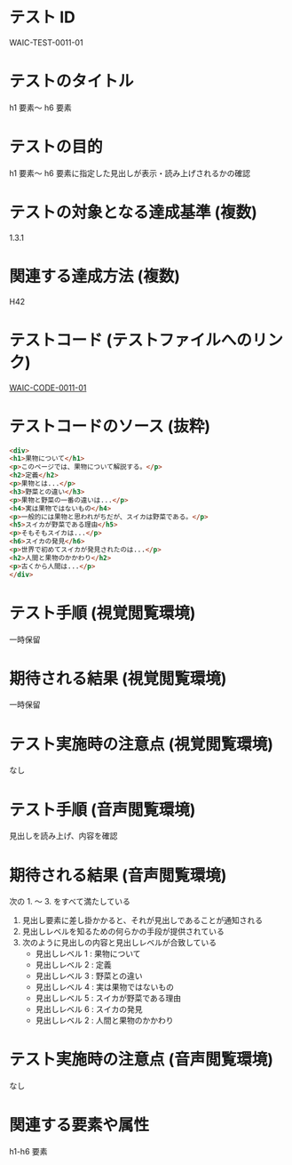 # テスト ID

WAIC-TEST-0011-01

# テストのタイトル

h1 要素〜 h6 要素

# テストの目的

h1 要素〜 h6 要素に指定した見出しが表示・読み上げされるかの確認

# テストの対象となる達成基準 (複数)

1.3.1

# 関連する達成方法 (複数)

H42

# テストコード (テストファイルへのリンク)

[WAIC-CODE-0011-01](https://waic.github.io/as_test/WAIC-CODE/WAIC-CODE-0011-01.html)

# テストコードのソース (抜粋)

```html
<div>
<h1>果物について</h1>
<p>このページでは、果物について解説する。</p>
<h2>定義</h2>
<p>果物とは...</p>
<h3>野菜との違い</h3>
<p>果物と野菜の一番の違いは...</p>
<h4>実は果物ではないもの</h4>
<p>一般的には果物と思われがちだが、スイカは野菜である。</p>
<h5>スイカが野菜である理由</h5>
<p>そもそもスイカは...</p>
<h6>スイカの発見</h6>
<p>世界で初めてスイカが発見されたのは...</p>
<h2>人間と果物のかかわり</h2>
<p>古くから人間は...</p>
</div>

```

# テスト手順 (視覚閲覧環境)

一時保留

# 期待される結果 (視覚閲覧環境)

一時保留

# テスト実施時の注意点 (視覚閲覧環境)

なし

# テスト手順 (音声閲覧環境)

見出しを読み上げ、内容を確認

# 期待される結果 (音声閲覧環境)

次の 1. 〜 3. をすべて満たしている

1. 見出し要素に差し掛かかると、それが見出しであることが通知される
2. 見出しレベルを知るための何らかの手段が提供されている
3. 次のように見出しの内容と見出しレベルが合致している
    - 見出しレベル 1 : 果物について
    - 見出しレベル 2 : 定義
    - 見出しレベル 3 : 野菜との違い
    - 見出しレベル 4 : 実は果物ではないもの
    - 見出しレベル 5 : スイカが野菜である理由
    - 見出しレベル 6 : スイカの発見
    - 見出しレベル 2 : 人間と果物のかかわり

# テスト実施時の注意点 (音声閲覧環境)

なし

# 関連する要素や属性

h1-h6 要素
